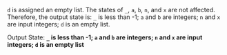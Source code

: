 `d` is assigned an empty list. The states of `_`, `a`, `b`, `n`, and `x` are not affected. Therefore, the output state is: `_` is less than -1; `a` and `b` are integers; `n` and `x` are input integers; `d` is an empty list.

Output State: **`_` is less than -1; `a` and `b` are integers; `n` and `x` are input integers; `d` is an empty list**